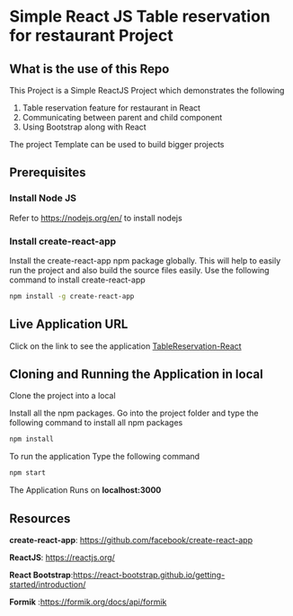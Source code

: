 # Simple React JS Table reservation for restaurant Project

## What is the use of this Repo

This Project is a Simple ReactJS Project which demonstrates the following
1. Table reservation feature for restaurant in React
2. Communicating between parent and child component
3. Using Bootstrap along with React


The project Template can be used to build bigger projects


## Prerequisites

### Install Node JS
Refer to https://nodejs.org/en/ to install nodejs

### Install create-react-app
Install the create-react-app npm package globally. This will help to easily run the project and also build the source files easily. Use the following command to install create-react-app

```bash
npm install -g create-react-app
```
## Live Application URL
Click on the link to see the application
[TableReservation-React](https://zarana-patel.github.io/TableReservation-React/)

## Cloning and Running the Application in local

Clone the project into a local

Install all the npm packages. Go into the project folder and type the following command to install all npm packages
```bash
npm install
```
To run the application Type the following command

```bash
npm start
```

The Application Runs on **localhost:3000**

## Resources

**create-react-app**: https://github.com/facebook/create-react-app

**ReactJS**: https://reactjs.org/ 

**React Bootstrap**:https://react-bootstrap.github.io/getting-started/introduction/ 

**Formik** :https://formik.org/docs/api/formik 
